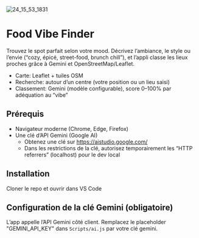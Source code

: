 ![24_15_53_1831](https://github.com/user-attachments/assets/dc0eb78b-8718-4643-95ef-4133ce509292)


# Food Vibe Finder

Trouvez le spot parfait selon votre mood. Décrivez l’ambiance, le style ou l’envie (“cozy, épicé, street-food, brunch chill”), et l’appli classe les lieux proches grâce à Gemini et OpenStreetMap/Leaflet.

- Carte: Leaflet + tuiles OSM
- Recherche: autour d’un centre (votre position ou un lieu saisi)
- Classement: Gemini (modèle configurable), score 0–100% par adéquation au “vibe”

## Prérequis

- Navigateur moderne (Chrome, Edge, Firefox)
- Une clé d’API Gemini (Google AI)
  - Obtenez une clé sur https://aistudio.google.com/
  - Dans les restrictions de la clé, autorisez temporairement les “HTTP referrers” (localhost) pour le dev local

## Installation

Cloner le repo et ouvrir dans VS Code  

## Configuration de la clé Gemini (obligatoire)

L’app appelle l’API Gemini côté client. Remplacez le placeholder "GEMINI_API_KEY" dans `Scripts/ai.js` par votre clé gemini.
